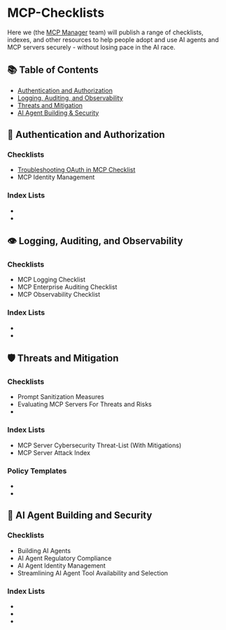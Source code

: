 # MCP-Checklists

Here we (the [MCP Manager](https://mcpmanager.ai) team) will publish a range of checklists, indexes, and other resources to help people adopt and use AI agents and MCP servers securely - without losing pace in the AI race.

## 📚 Table of Contents

- [Authentication and Authorization](#-authentication-and-authorization)
- [Logging, Auditing, and Observability]([#logging,-auditing-and-observability])
- [Threats and Mitigation](#%EF%B8%8F-threats-and-mitigation)  
- [AI Agent Building & Security](#-ai-agent-building-and-security)

## 🔐 Authentication and Authorization 

### Checklists

- [Troubleshooting OAuth in MCP Checklist](https://github.com/MCP-Manager/MCP-Checklists/blob/main/OAuth-Troubleshooting.md)
- MCP Identity Management

### Index Lists

-
-

## 👁️ Logging, Auditing, and Observability

### Checklists

- MCP Logging Checklist
- MCP Enterprise Auditing Checklist
- MCP Observability Checklist

### Index Lists
-
-

## 🛡️ Threats and Mitigation

### Checklists

- Prompt Sanitization Measures
- Evaluating MCP Servers For Threats and Risks
- 

### Index Lists

- MCP Server Cybersecurity Threat-List (With Mitigations)
- MCP Server Attack Index

### Policy Templates

-
-


## 🤖 AI Agent Building and Security

### Checklists

- Building AI Agents
- AI Agent Regulatory Compliance
- AI Agent Identity Management
- Streamlining AI Agent Tool Availability and Selection

### Index Lists

-
-
-
